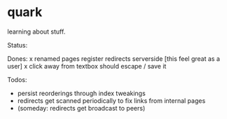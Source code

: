 quark
=====

learning about stuff.

Status: 

Dones:
 x renamed pages register redirects serverside [this feel great as a user]
 x click away from textbox should escape / save it

Todos:
 - persist reorderings through index tweakings
 - redirects get scanned periodically to fix links from internal pages
 - (someday: redirects get broadcast to peers)

